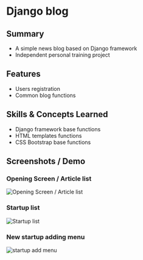# Django blog 

## Summary
- A simple news blog based on Django framework
- Independent personal training project

## Features
- Users registration
- Common blog functions

## Skills & Concepts Learned
- Django framework base functions
- HTML templates functions
- CSS Bootstrap base functions


## Screenshots / Demo
### Opening Screen / Article list 
![Opening Screen / Article list](https://i.imgur.com/pJVgqgY.png)

### Startup list
![Startup list](https://i.imgur.com/5uvE85A.png)

### New startup adding menu
![startup add menu](https://i.imgur.com/CEDg3E1.png)
